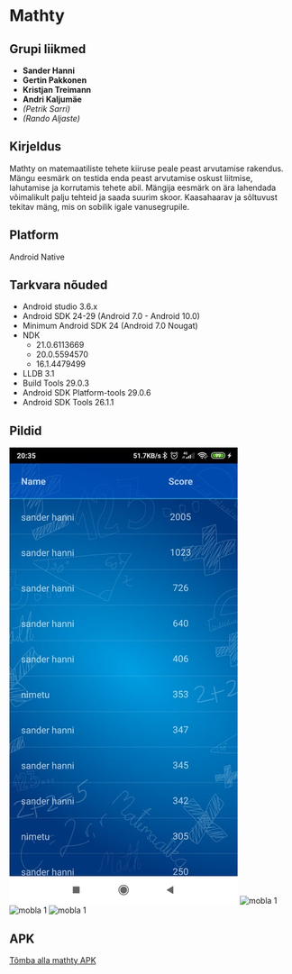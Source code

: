 # Mathty

## Grupi liikmed
* **Sander Hanni**
* **Gertin Pakkonen**
* **Kristjan Treimann**
* **Andri Kaljumäe**
* *(Petrik Sarri)*
* *(Rando Aljaste)*

## Kirjeldus
Mathty on matemaatiliste tehete kiiruse peale peast arvutamise rakendus. Mängu eesmärk on testida enda peast arvutamise oskust liitmise, lahutamise ja korrutamis tehete abil. Mängija eesmärk on ära lahendada võimalikult palju tehteid ja saada suurim skoor. Kaasahaarav ja sõltuvust tekitav mäng, mis on sobilik igale vanusegrupile. 

## Platform
Android Native 

## Tarkvara nõuded
* Android studio 3.6.x
* Android SDK 24-29 (Android 7.0 - Android 10.0)
* Minimum Android SDK 24 (Android 7.0 Nougat)
* NDK    
    * 21.0.6113669
    * 20.0.5594570
    * 16.1.4479499
* LLDB 3.1
* Build Tools 29.0.3
* Android SDK Platform-tools 29.0.6
* Android SDK Tools 26.1.1

## Pildid

![mobla 1](pics/1.jpg)
![mobla 1]('https://github.com/gertpak/Mobiilirakendused-Grupp_5-1/blob/master/pics/2.jpg')
![mobla 1]('https://github.com/gertpak/Mobiilirakendused-Grupp_5-1/blob/master/pics/3.jpg')
![mobla 1]('https://github.com/gertpak/Mobiilirakendused-Grupp_5-1/blob/master/pics/4.jpg')

## APK
[Tõmba alla mathty APK](./apk/mathty.apk)

